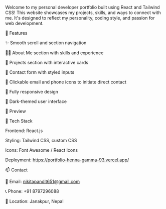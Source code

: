 Welcome to my personal developer portfolio built using React and Tailwind CSS! This website showcases my projects, skills, and ways to connect with me. It's designed to reflect my personality, coding style, and passion for web development.

🚀 Features

✨ Smooth scroll and section navigation

🧑‍💻 About Me section with skills and experience

📁 Projects section with interactive cards

💬 Contact form with styled inputs

📍 Clickable email and phone icons to initiate direct contact

🎨 Fully responsive design

🌙 Dark-themed user interface

📸 Preview


🔧 Tech Stack

Frontend: React.js

Styling: Tailwind CSS, custom CSS

Icons: Font Awesome / React Icons

Deployment: https://portfolio-henna-gamma-93.vercel.app/

📫 Contact

📧 Email: nikitapandit651@gmail.com

📞 Phone: +91 8797296088

📍 Location: Janakpur, Nepal
